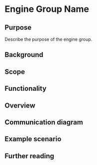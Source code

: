 # Engine Group Name

## Purpose

<!-- --8<-- [start:purpose] -->
Describe the purpose of the engine group.
<!-- --8<-- [end:purpose] -->

## Background

<!-- Provide any relevant background -->

## Scope
<!-- Set reader expectations. 
     What should the expect to understand after readint this?
     What should they expect to not understand after reading this? Is that further reading or background information we assume?
     Are we deliberately leaving some stuff unspecified? Why? (e.g. engineering decisions or chain-specific decisions) -->

## Functionality

<!-- Outline the responsibilities of the engines and describe high-level protocols. -->

## Overview

<!-- High-level overview of the engines: introduce the engines, along with visualizations to illustrate their relationship. -->

## Communication diagram

<!-- Diagram illustrating message flows between engines -->

## Example scenario

<!-- Short message cascade from a typical common message sent to the machine  -->
<!-- E.g. an example of the common case "life of a transaction or whatever" flow from inputs to outputs -->

## Further reading
